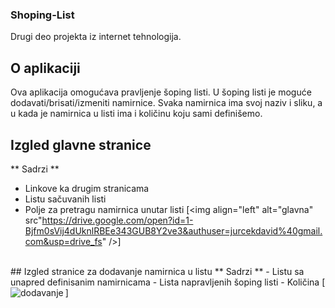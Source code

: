 ### Shoping-List
Drugi deo projekta iz internet tehnologija.

## O aplikaciji
Ova aplikacija omogućava pravljenje šoping listi. U šoping listi je moguće dodavati/brisati/izmeniti namirnice.
Svaka namirnica ima svoj naziv i sliku, a u kada je namirnica u listi ima i količinu koju sami definišemo.

## Izgled glavne stranice
** Sadrzi **
- Linkove ka drugim stranicama
- Listu sačuvanih listi
- Polje za pretragu namirnica unutar listi
[<img align="left" alt="glavna" src"https://drive.google.com/open?id=1-Bjfm0sVij4dUknlRBEe343GUB8Y2ve3&authuser=jurcekdavid%40gmail.com&usp=drive_fs" />]
<br />
## Izgled stranice za dodavanje namirnica u listu
** Sadrzi **
- Listu sa unapred definisanim namirnicama
- Lista napravljenih šoping listi
- Količina
[<img align="left" alt="dodavanje" src"https://drive.google.com/open?id=1-Mg4wNqTVUS36NiomTo_-tlPFX9gKWOW&authuser=jurcekdavid%40gmail.com&usp=drive_fs" />]
<br />

